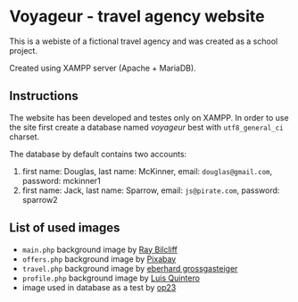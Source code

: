 # Voyageur - travel agency website

This is a webiste of a fictional travel agency and was created as a school project.

Created using XAMPP server (Apache + MariaDB).

## Instructions

The website has been developed and testes only on XAMPP. In order to use the site first create a database named *voyageur* best with `utf8_general_ci` charset.

The database by default contains two accounts:

 1. first name: Douglas, last name: McKinner, email: `douglas@gmail.com`, password: mckinner1
 2. first name: Jack, last name: Sparrow, email: `js@pirate.com`, password: sparrow2

## List of used images

- `main.php` background image by [Ray Bilcliff](https://www.pexels.com/photo/beach-near-island-with-lighthouse-1507754)
- `offers.php` background image by [Pixabay](https://www.pexels.com/photo/black-mountains-under-the-stars-at-nighttime-355465/)
- `travel.php` background image by [eberhard grossgasteiger](https://www.pexels.com/photo/photo-of-starry-night-1421903/)
- `profile.php` background image by [Luis Quintero](https://www.pexels.com/photo/low-angle-photography-of-trees-under-stars-at-night-1624881/)
- image used in database as a test by [op23](https://www.pexels.com/photo/town-on-river-shore-cochem-germany-12323326/)
